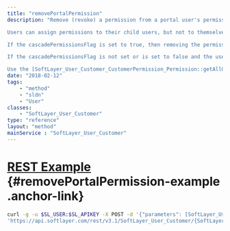 ```yaml
---
title: "removePortalPermission"
description: "Remove (revoke) a permission from a portal user's permission set. [SoftLayer_User_Customer_CustomerPermission_Permission](/reference/datatypes/SoftLayer_User_Customer_CustomerPermission_Permission) control which features in the SoftLayer customer portal and API a user may use. Removing a user's permission will affect that user's portal and API access. If the user does not have the permission you're attempting to remove then removePortalPermission() returns true. 

Users can assign permissions to their child users, but not to themselves. An account's master has all portal permissions and can set permissions for any of the other users on their account. 

If the cascadePermissionsFlag is set to true, then removing the permission from a user will cascade down the child hierarchy and remove the permission from this user and all child users who also have the permission. 

If the cascadePermissionsFlag is not set or is set to false and the user has children users who have the permission, then an exception will be thrown, and the permission will not be removed from this user. 

Use the [SoftLayer_User_Customer_CustomerPermission_Permission::getAllObjects](/reference/datatypes/$1/#$2) method to retrieve a list of all permissions available in the SoftLayer customer portal and API. Permissions are removed based on the keyName property of the permission parameter. "
date: "2018-02-12"
tags:
    - "method"
    - "sldn"
    - "User"
classes:
    - "SoftLayer_User_Customer"
type: "reference"
layout: "method"
mainService : "SoftLayer_User_Customer"
---
```


# [REST Example](#removePortalPermission-example) <a href="/article/rest/"><i class="fas fa-question"></i></a> {#removePortalPermission-example .anchor-link} 
```bash
curl -g -u $SL_USER:$SL_APIKEY -X POST -d '{"parameters": [SoftLayer_User_Customer_CustomerPermission_Permission, boolean]}' \
'https://api.softlayer.com/rest/v3.1/SoftLayer_User_Customer/{SoftLayer_User_CustomerID}/removePortalPermission'
```
